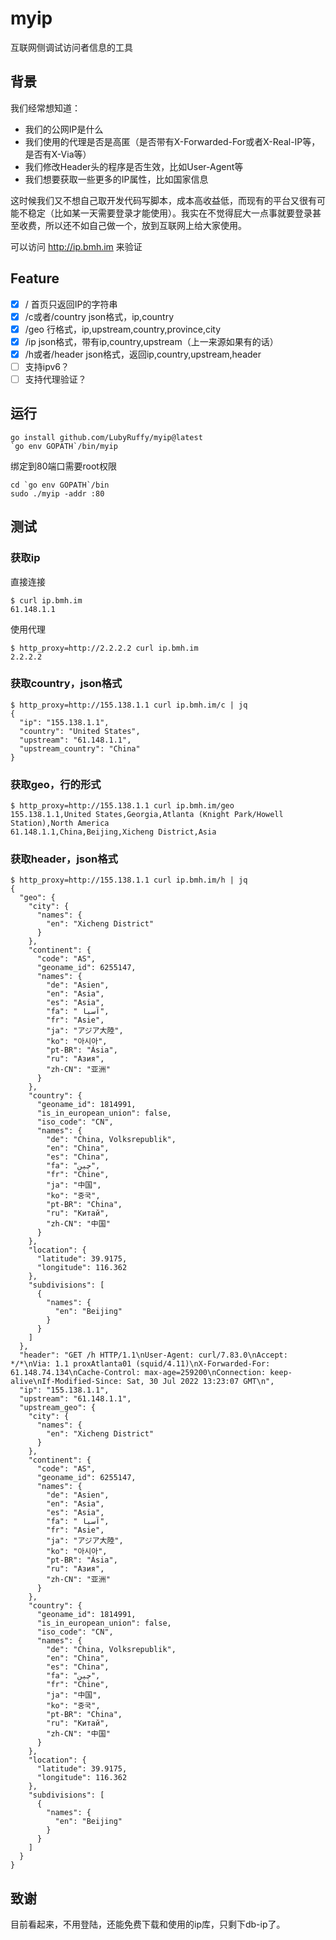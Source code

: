 # myip
互联网侧调试访问者信息的工具

## 背景
我们经常想知道：
- 我们的公网IP是什么
- 我们使用的代理是否是高匿（是否带有X-Forwarded-For或者X-Real-IP等，是否有X-Via等）
- 我们修改Header头的程序是否生效，比如User-Agent等
- 我们想要获取一些更多的IP属性，比如国家信息

这时候我们又不想自己取开发代码写脚本，成本高收益低，而现有的平台又很有可能不稳定（比如某一天需要登录才能使用）。我实在不觉得屁大一点事就要登录甚至收费，所以还不如自己做一个，放到互联网上给大家使用。

可以访问 http://ip.bmh.im 来验证

## Feature
- [x] / 首页只返回IP的字符串
- [x] /c或者/country json格式，ip,country 
- [x] /geo 行格式，ip,upstream,country,province,city 
- [x] /ip json格式，带有ip,country,upstream（上一来源如果有的话）
- [x] /h或者/header json格式，返回ip,country,upstream,header
- [ ] 支持ipv6？
- [ ] 支持代理验证？

## 运行
```shell
go install github.com/LubyRuffy/myip@latest
`go env GOPATH`/bin/myip 
```

绑定到80端口需要root权限
```shell
cd `go env GOPATH`/bin
sudo ./myip -addr :80 
```

## 测试

### 获取ip
直接连接
```shell
$ curl ip.bmh.im
61.148.1.1
```

使用代理
```shell
$ http_proxy=http://2.2.2.2 curl ip.bmh.im
2.2.2.2
```

### 获取country，json格式
```shell
$ http_proxy=http://155.138.1.1 curl ip.bmh.im/c | jq
{
  "ip": "155.138.1.1",
  "country": "United States",
  "upstream": "61.148.1.1",
  "upstream_country": "China"
}
```

### 获取geo，行的形式
```shell
$ http_proxy=http://155.138.1.1 curl ip.bmh.im/geo
155.138.1.1,United States,Georgia,Atlanta (Knight Park/Howell Station),North America
61.148.1.1,China,Beijing,Xicheng District,Asia
```

### 获取header，json格式
```shell
$ http_proxy=http://155.138.1.1 curl ip.bmh.im/h | jq
{
  "geo": {
    "city": {
      "names": {
        "en": "Xicheng District"
      }
    },
    "continent": {
      "code": "AS",
      "geoname_id": 6255147,
      "names": {
        "de": "Asien",
        "en": "Asia",
        "es": "Asia",
        "fa": " آسیا",
        "fr": "Asie",
        "ja": "アジア大陸",
        "ko": "아시아",
        "pt-BR": "Ásia",
        "ru": "Азия",
        "zh-CN": "亚洲"
      }
    },
    "country": {
      "geoname_id": 1814991,
      "is_in_european_union": false,
      "iso_code": "CN",
      "names": {
        "de": "China, Volksrepublik",
        "en": "China",
        "es": "China",
        "fa": "چین",
        "fr": "Chine",
        "ja": "中国",
        "ko": "중국",
        "pt-BR": "China",
        "ru": "Китай",
        "zh-CN": "中国"
      }
    },
    "location": {
      "latitude": 39.9175,
      "longitude": 116.362
    },
    "subdivisions": [
      {
        "names": {
          "en": "Beijing"
        }
      }
    ]
  },
  "header": "GET /h HTTP/1.1\nUser-Agent: curl/7.83.0\nAccept: */*\nVia: 1.1 proxAtlanta01 (squid/4.11)\nX-Forwarded-For: 61.148.74.134\nCache-Control: max-age=259200\nConnection: keep-alive\nIf-Modified-Since: Sat, 30 Jul 2022 13:23:07 GMT\n",
  "ip": "155.138.1.1",
  "upstream": "61.148.1.1",
  "upstream_geo": {
    "city": {
      "names": {
        "en": "Xicheng District"
      }
    },
    "continent": {
      "code": "AS",
      "geoname_id": 6255147,
      "names": {
        "de": "Asien",
        "en": "Asia",
        "es": "Asia",
        "fa": " آسیا",
        "fr": "Asie",
        "ja": "アジア大陸",
        "ko": "아시아",
        "pt-BR": "Ásia",
        "ru": "Азия",
        "zh-CN": "亚洲"
      }
    },
    "country": {
      "geoname_id": 1814991,
      "is_in_european_union": false,
      "iso_code": "CN",
      "names": {
        "de": "China, Volksrepublik",
        "en": "China",
        "es": "China",
        "fa": "چین",
        "fr": "Chine",
        "ja": "中国",
        "ko": "중국",
        "pt-BR": "China",
        "ru": "Китай",
        "zh-CN": "中国"
      }
    },
    "location": {
      "latitude": 39.9175,
      "longitude": 116.362
    },
    "subdivisions": [
      {
        "names": {
          "en": "Beijing"
        }
      }
    ]
  }
}
```

## 致谢
目前看起来，不用登陆，还能免费下载和使用的ip库，只剩下db-ip了。